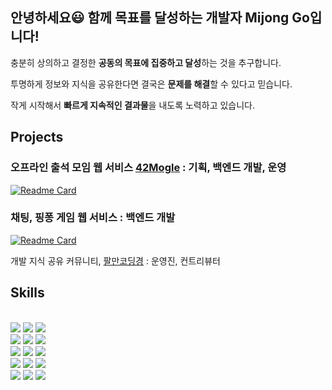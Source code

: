 ## 안녕하세요😃 함께 목표를 달성하는 개발자 Mijong Go입니다!

충분히 상의하고 결정한 **공동의 목표에 집중하고 달성**하는 것을 추구합니다.

투명하게 정보와 지식을 공유한다면 결국은 **문제를 해결**할 수 있다고 믿습니다.

작게 시작해서 **빠르게 지속적인 결과물**을 내도록 노력하고 있습니다.


## Projects

### 오프라인 출석 모임 웹 서비스 [42Mogle](https://42mogle.com) : 기획, 백엔드 개발, 운영

[![Readme Card](https://github-readme-stats.vercel.app/api/pin/?username=42Mogle&repo=42-mogle-backend&theme=dark)](https://github.com/42Mogle/42-mogle-backend)

### 채팅, 핑퐁 게임 웹 서비스 : 백엔드 개발

[![Readme Card](https://github-readme-stats.vercel.app/api/pin/?username=webPongServ&repo=pongserv&theme=dark)](https://github.com/42Mogle/42-mogle-backend)

개발 지식 공유 커뮤니티, [팔만코딩경](https://80000coding.oopy.io/) : 운영진, 컨트리뷰터 


## Skills
<div align=left> 
  <br>
    <img src="https://img.shields.io/badge/NestJs-E0234E?style=for-the-badge&logo=NestJS&logoColor=white">
    <img src="https://img.shields.io/badge/TypeScript-3178C6?style=for-the-badge&logo=TypeScript&logoColor=white">
    <img src="https://img.shields.io/badge/JavaScript-F7DF1E?style=for-the-badge&logo=JavaScript&logoColor=white">
  <br>
    <img src="https://img.shields.io/badge/AWS-FF9900?style=for-the-badge&logo=AmazonAWS&logoColor=white"> 
    <img src="https://img.shields.io/badge/EC2-FF9900?style=for-the-badge&logo=AmazonEC2&logoColor=white">
    <img src="https://img.shields.io/badge/Docker-2496ED?style=for-the-badge&logo=Docker&logoColor=white">
  <br>
    <img src="https://img.shields.io/badge/PostgreSQL-316192?style=for-the-badge&logo=postgresql&logoColor=white">
    <img src="https://img.shields.io/badge/MariaDB-003545?style=for-the-badge&logo=MariaDB&logoColor=white">
    <img src="https://img.shields.io/badge/MySQL-4479A1?style=for-the-badge&logo=MySQL&logoColor=white">
  <br>
    <img src="https://img.shields.io/badge/Github-181717?style=for-the-badge&logo=github&logoColor=white">
    <img src="https://img.shields.io/badge/Notion-000000?style=for-the-badge&logo=notion&logoColor=white">
    <img src="https://img.shields.io/badge/Slack-4A154B?style=for-the-badge&logo=Slack&logoColor=white">
  <br>
    <img src="https://img.shields.io/badge/C-A8B9CC?style=for-the-badge&logo=C&logoColor=white">
    <img src="https://img.shields.io/badge/C++-00599C?style=for-the-badge&logo=C++&logoColor=white">
    <img src="https://img.shields.io/badge/PYTHON-3776AB?style=for-the-badge&logo=PYTHON&logoColor=white">
  <br>
</div>

<br>

<!-- ![https://github-readme-stats.vercel.app/api?username=refigo&show_icons=true&theme=dark](https://github-readme-stats.vercel.app/api?username=refigo&show_icons=true&theme=dark) -->
